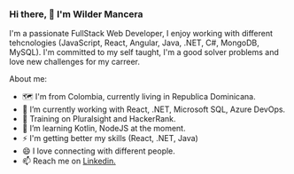 ### Hi there, 👋 I'm Wilder Mancera

I'm a passionate FullStack Web Developer, I enjoy working with different tehcnologies (JavaScript, React, Angular, Java, .NET, C#, MongoDB, MySQL). I'm committed to my self taught, I'm a good solver problems and love new challenges for my carreer.

About me:

- 🗺 I'm from Colombia, currently living in Republica Dominicana.
- 🔭 I’m currently working with React, .NET, Microsoft SQL, Azure DevOps.
- 🥋 Training on Pluralsight and HackerRank.
- 🌱 I’m learning Kotlin, NodeJS at the moment.
- ⚡ I'm getting better my skills (React, .NET, Java)
- 😄 I love connecting with different people.
- 📫 Reach me on [Linkedin.](https://www.linkedin.com/in/wilder-mancera/)
